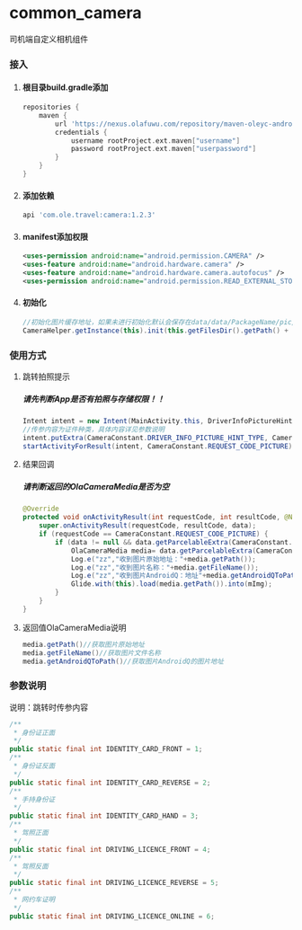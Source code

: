 # common_camera

司机端自定义相机组件

### 接入

1. #### 根目录build.gradle添加

   ```groovy
   repositories {
       maven {
           url 'https://nexus.olafuwu.com/repository/maven-oleyc-android-releases/'
           credentials {
               username rootProject.ext.maven["username"]
               password rootProject.ext.maven["userpassword"]
           }
       }
   }
   ```

2. #### 添加依赖

   ```groovy
   api 'com.ole.travel:camera:1.2.3'
   ```

3. #### manifest添加权限

   ```xml
   <uses-permission android:name="android.permission.CAMERA" />
   <uses-feature android:name="android.hardware.camera" />
   <uses-feature android:name="android.hardware.camera.autofocus" />
   <uses-permission android:name="android.permission.READ_EXTERNAL_STORAGE" />
   ```

4. #### 初始化

   ```java
   //初始化图片缓存地址，如果未进行初始化默认会保存在data/data/PackageName/pic/
   CameraHelper.getInstance(this).init(this.getFilesDir().getPath() + "pic/");
   ```

### 使用方式

1. 跳转拍照提示

   ##### 请先判断App是否有拍照与存储权限！！

   ```java
   Intent intent = new Intent(MainActivity.this, DriverInfoPictureHintActivity.class);
   //传参内容为证件种类，具体内容详见参数说明
   intent.putExtra(CameraConstant.DRIVER_INFO_PICTURE_HINT_TYPE, CameraConstant.DRIVING_LICENCE_FRONT);
   startActivityForResult(intent, CameraConstant.REQUEST_CODE_PICTURE);
   ```

2. 结果回调

   ##### 请判断返回的OlaCameraMedia是否为空
   
   ```java
   @Override
   protected void onActivityResult(int requestCode, int resultCode, @Nullable Intent data) {
       super.onActivityResult(requestCode, resultCode, data);
       if (requestCode == CameraConstant.REQUEST_CODE_PICTURE) {
           if (data != null && data.getParcelableExtra(CameraConstant.RESULT_PATH_FLAG) != null) {
               OlaCameraMedia media= data.getParcelableExtra(CameraConstant.RESULT_PATH_FLAG);
               Log.e("zz","收到图片原始地址："+media.getPath());
               Log.e("zz","收到图片名称："+media.getFileName());
               Log.e("zz","收到图片AndroidQ：地址"+media.getAndroidQToPath());
               Glide.with(this).load(media.getPath()).into(mImg);
           }
       }
   }
   ```
   
3. 返回值OlaCameraMedia说明

   ```java
   media.getPath()//获取图片原始地址
   media.getFileName()//获取图片文件名称
   media.getAndroidQToPath()//获取图片AndroidQ的图片地址
   ```

### 参数说明

说明：跳转时传参内容

```java
/**
 * 身份证正面
 */
public static final int IDENTITY_CARD_FRONT = 1;
/**
 * 身份证反面
 */
public static final int IDENTITY_CARD_REVERSE = 2;
/**
 * 手持身份证
 */
public static final int IDENTITY_CARD_HAND = 3;
/**
 * 驾照正面
 */
public static final int DRIVING_LICENCE_FRONT = 4;
/**
 * 驾照反面
 */
public static final int DRIVING_LICENCE_REVERSE = 5;
/**
 * 网约车证明
 */
public static final int DRIVING_LICENCE_ONLINE = 6;
```

